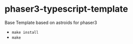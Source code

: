 # phaser3-typescript-template
Base Template based on astroids for phaser3

* `make install`
* `make`